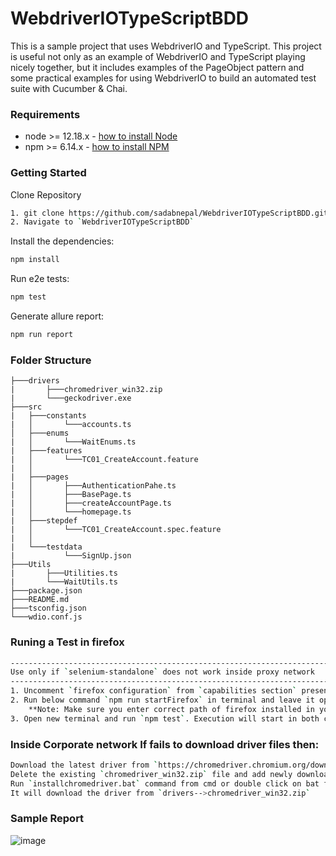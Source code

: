 # WebdriverIOTypeScriptBDD
This is a sample project that uses WebdriverIO and TypeScript. This project is useful not only as an example of WebdriverIO and TypeScript playing nicely together, but it includes examples of the PageObject pattern and some practical examples for using WebdriverIO to build an automated test suite with Cucumber & Chai.


### Requirements
-   node >= 12.18.x - [how to install Node](https://nodejs.org/en/download/)
-   npm >= 6.14.x - [how to install NPM](https://www.npmjs.com/get-npm)

### Getting Started
Clone Repository
```bash
1. git clone https://github.com/sadabnepal/WebdriverIOTypeScriptBDD.git
2. Navigate to `WebdriverIOTypeScriptBDD`
```

Install the dependencies:
```bash
npm install
```

Run e2e tests:
```bash
npm test
```

Generate allure report:
```bash
npm run report
```

### Folder Structure
```
├───drivers
|       ├───chromedriver_win32.zip
|       └───geckodriver.exe
├───src
|   ├───constants
|   │       └───accounts.ts
│   ├───enums
|   │       └───WaitEnums.ts
|   ├───features
|   │       └───TC01_CreateAccount.feature
|   │      
|   ├───pages
|   │  	    ├───AuthenticationPahe.ts
|   │	    ├───BasePage.ts
|   │	    ├───createAccountPage.ts
|   │	    └───homepage.ts
|   ├───stepdef
|   │       └───TC01_CreateAccount.spec.feature
|   │      
|   └───testdata
|           └───SignUp.json
├───Utils
|       ├───Utilities.ts
|       └───WaitUtils.ts
├───package.json
├───README.md
├───tsconfig.json
└───wdio.conf.js
```

### Runing a Test in firefox
```bash
---------------------------------------------------------------------------------------------------------
Use only if `selenium-standalone` does not work inside proxy network
---------------------------------------------------------------------------------------------------------
1. Uncomment `firefox configuration` from `capabilities section` present in `wdio.conf.js` file
2. Run below command `npm run startFirefox` in terminal and leave it open 
	**Note: Make sure you enter correct path of firefox installed in your system in package.json file
3. Open new terminal and run `npm test`. Execution will start in both chrome and firefox
```

### Inside Corporate network If fails to download driver files then:
```bash
Download the latest driver from `https://chromedriver.chromium.org/downloads`
Delete the existing `chromedriver_win32.zip` file and add newly downloaded zip file 
Run `installchromedriver.bat` command from cmd or double click on bat file
It will download the driver from `drivers-->chromedriver_win32.zip`

```

### Sample Report
![image](https://user-images.githubusercontent.com/65847528/101646968-337b7d80-3a5e-11eb-84e7-32f52e5f278b.png)
